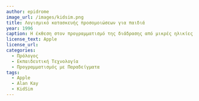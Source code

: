 ```yaml
---
author: epidrome
image_url: /images/kidsim.png
title: Λογισμικό κατασκευής προσομοιώσεων για παιδιά
year: 1996
caption: Η έκθεση στον προγραμματισμό της διάδρασης από μικρές ηλικίες έχει αναγνωριστεί ως μια σημαντική αξία του ψηφιακού αλφαβητισμού και έχει γίνει μια διαχρονική προσπάθεια να φτιαχτούν οπτικές γλώσσες προγραμματισμού ώστε η διάδραση με τους υπολογιστές να είναι κάτι περισσότερο από μια απλή κατανάλωση έτοιμων εμπειριών. Το KidSim βασίζεται στην οπτική διάδραση με παραδείγματα, όπου ο κώδικας παράγεται αυτόματα, χωρίς κείμενο ή τουβλάκια.
license_text: Apple
license_url:
categories:
  - Πρόλογος
  - Εκπαιδευτική Τεχνολογία
  - Προγραμματισμός με Παραδείγματα
tags:
  - Apple
  - Alan Kay
  - KidSim
---
```

